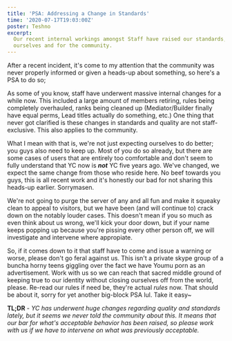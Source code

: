```yaml
---
title: 'PSA: Addressing a Change in Standards'
time: '2020-07-17T19:03:00Z'
poster: Teshno
excerpt:
  Our recent internal workings amongst Staff have raised our standards, both for
  ourselves and for the community.
---
```


After a recent incident, it's come to my attention that the community was never
properly informed or given a heads-up about something, so here's a PSA to do so;

As some of you know, staff have underwent massive internal changes for a while
now. This included a large amount of members retiring, rules being completely
overhauled, ranks being cleaned up (Mediator/Builder finally have equal perms,
Lead titles actually do something, etc.) One thing that never got clarified is
these changes in standards and quality are not staff-exclusive. This also
applies to the community.

What I mean with that is, we're not just expecting ourselves to do better; you
guys also need to keep up. Most of you do so already, but there are some cases
of users that are entirely too comfortable and don't seem to fully understand
that YC now is **_not_** YC five years ago. We've changed, we expect the same
change from those who reside here. No beef towards you guys, this is all recent
work and it's honestly our bad for not sharing this heads-up earlier.
Sorrymasen.

We're not going to purge the server of any and all fun and make it squeaky clean
to appeal to visitors, but we have been (and will continue to) crack down on the
notably louder cases. This doesn't mean if you so much as even think about us
wrong, we'll kick your door down, but if your name keeps popping up because
you're pissing every other person off, we will investigate and intervene where
appropiate.

So, if it comes down to it that staff have to come and issue a warning or worse,
please don't go feral against us. This isn't a private skype group of a buncha
horny teens giggling over the fact we have Youmu porn as an advertisement. Work
with us so we can reach that sacred middle ground of keeping true to our
identity without closing ourselves off from the world, please. Re-read our rules
if need be, they're actual _rules_ now. That should be about it, sorry for yet
another big-block PSA lul. Take it easy~

**TL;DR** - _YC has underwent huge changes regarding quality and standards
lately, but it seems we never told the community about this. It means that our
bar for what's acceptable behavior has been raised, so please work with us if we
have to intervene on what was previously acceptable._
